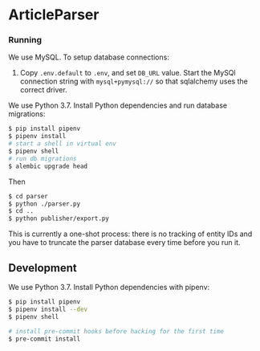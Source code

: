 
# ArticleParser

### Running

We use MySQL.  To setup database connections:

1. Copy `.env.default` to `.env`, and set `DB_URL` value.  Start the MySQl connection string with `mysql+pymysql://` so that sqlalchemy uses the correct driver.

We use Python 3.7.  Install Python dependencies and run database migrations:

```sh
$ pip install pipenv
$ pipenv install
# start a shell in virtual env
$ pipenv shell
# run db migrations
$ alembic upgrade head
```

Then

```sh
$ cd parser
$ python ./parser.py
$ cd ..
$ python publisher/export.py
```

This is currently a one-shot process: there is no tracking of entity IDs and you have to truncate the parser database every time before you run it.

## Development

We use Python 3.7.  Install Python dependencies with pipenv:

```sh
$ pip install pipenv
$ pipenv install --dev
$ pipenv shell

# install pre-commit hooks before hacking for the first time
$ pre-commit install
```

